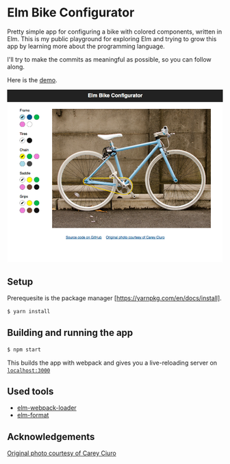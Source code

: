 # Elm Bike Configurator

Pretty simple app for configuring a bike with colored components, written in Elm.
This is my public playground for exploring Elm and trying to grow this app by learning more about the programming language.

I'll try to make the commits as meaningful as possible, so you can follow along.

Here is the [demo](https://dennisreimann.github.io/elm-bike-configurator/).

![Screenshot](screenshot.png)

## Setup

Prerequesite is the package manager [https://yarnpkg.com/en/docs/install].

```bash
$ yarn install
```

## Building and running the app

```bash
$ npm start
```

This builds the app with webpack and gives you a live-reloading server on [`localhost:3000`](http://localhost:3000)

## Used tools

- [elm-webpack-loader](https://github.com/rtfeldman/elm-webpack-loader)
- [elm-format](https://github.com/avh4/elm-format)

## Acknowledgements

[Original photo courtesy of Carey Ciuro](https://www.flickr.com/photos/shiridenovo/7793836444/)
